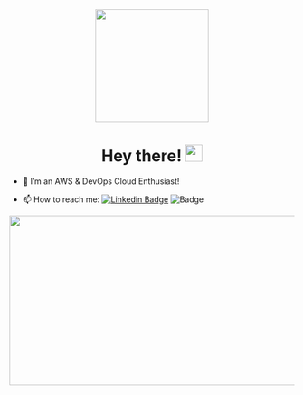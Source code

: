 <div id="header" align="center">
  <img src="https://media.giphy.com/media/26xBwdIuRJiAIqHwA/giphy.gif" width="200"/>
</div>

<h1 align="center">
  Hey there!
  <img src="https://media.giphy.com/media/hvRJCLFzcasrR4ia7z/giphy.gif" width="30px"/>
</h1>

- :telescope: I’m an AWS & DevOps Cloud Enthusiast!

- :mailbox: How to reach me:
[![Linkedin Badge](https://img.shields.io/badge/-Sameer_Khule-blue?style=flat&logo=Linkedin&logoColor=white)](https://www.linkedin.com/in/sameerkhule/)
![Badge](https://img.shields.io/badge/-sameerkhule@gmail.com-red)

<div id="header" align="center">
  <img src="https://media.giphy.com/media/dWesBcTLavkZuG35MI/giphy.gif" width="600" height="300"/>
</div>
